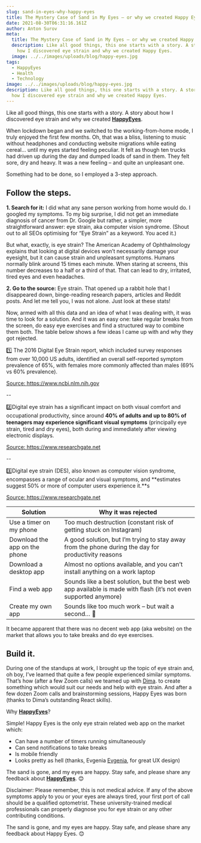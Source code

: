 ```yaml
---
slug: sand-in-eyes-why-happy-eyes
title: The Mystery Case of Sand in My Eyes – or why we created Happy Eyes.
date: 2021-08-30T06:31:16.161Z
author: Anton Surov
meta:
  title: The Mystery Case of Sand in My Eyes – or why we created Happy Eyes.
  description: Like all good things, this one starts with a story. A story about
    how I discovered eye strain and why we created Happy Eyes.
  image: ../../images/uploads/blog/happy-eyes.jpg
tags:
  - HappyEyes
  - Health
  - Technology
image: ../../images/uploads/blog/happy-eyes.jpg
description: Like all good things, this one starts with a story. A story about
  how I discovered eye strain and why we created Happy Eyes.
---
```

Like all good things, this one starts with a story. A story about how I discovered eye strain and why we created **[HappyEyes](https://happyeyes.io)**.

When lockdown began and we switched to the working-from-home mode, I truly enjoyed the first few months. Oh, that was a bliss, listening to music without headphones and conducting website migrations while eating cereal… until my eyes started feeling peculiar. It felt as though ten trucks had driven up during the day and dumped loads of sand in them. They felt sore, dry and heavy. It was a new feeling – and quite an unpleasant one. 

Something had to be done, so I employed a 3-step approach. 

## Follow the steps.

**1. Search for it:** I did what any sane person working from home would do. I googled my symptoms. To my big surprise, I did not get an immediate diagnosis of cancer from Dr. Google but rather, a simpler, more straightforward answer: eye strain, aka computer vision syndrome. (Shout out to all SEOs optimising for “Eye Strain” as a keyword. You aced it.) 

<Interesting>But what, exactly, is eye strain? The American Academy of Ophthalmology explains that looking at digital devices won’t necessarily damage your eyesight, but it can cause strain and unpleasant symptoms. Humans normally blink around 15 times each minute. When staring at screens, this number decreases to a half or a third of that. That can lead to dry, irritated, tired eyes and even headaches.</Interesting>

**2. Go to the source:** Eye strain. That opened up a rabbit hole that I disappeared down, binge-reading research papers, articles and Reddit posts. And let me tell you, I was not alone. Just look at these stats!

Now, armed with all this data and an idea of what I was dealing with, it was time to look for a solution. And it was an easy one: take regular breaks from the screen, do easy eye exercises and find a structured way to combine them both. The table below shows a few ideas I came up with and why they got rejected.

<Stat>
1️⃣
The 2016 Digital Eye Strain report, which included survey responses from over 10,000 US adults, identified an overall self-reported symptom prevalence of 65%, with females more commonly affected than males (69% vs 60% prevalence).  

<a href="" target="_blank" rel="noopener noreferrer" class="underline colors.coolGray-50" to="https://www.ncbi.nlm.nih.gov/pmc/articles/PMC6020759/">  Source: https://www.ncbi.nlm.nih.gov</a>

\--

2️⃣Digital eye strain has a signiﬁcant impact on both visual comfort and occupational productivity, since around **40% of adults and up to 80% of teenagers may experience signiﬁcant visual symptoms** (principally eye strain, tired and dry eyes), both during and immediately after viewing electronic displays. 

<a href="" target="_blank" rel="noopener noreferrer" class="underline colors.coolGray-50" to="https://www.researchgate.net/publication/295902618_Computer_vision_syndrome_aka_digital_eye_strain">  Source: https://www.researchgate.net</a>

\--

3️⃣Digital eye strain (DES), also known as computer vision syndrome, encompasses a range of ocular and visual symptoms, and **estimates suggest 50% or more of computer users experience it.**s

<a href="" target="_blank" rel="noopener noreferrer" class="underline colors.coolGray-50" to="https://www.researchgate.net/publication/324556803_Digital_eye_strain_Prevalence_measurement_and_amelioration">  Source: https://www.researchgate.net</a>

</Stat>

| Solution                      | Why it was rejected                                                                                              |
| ----------------------------- | ---------------------------------------------------------------------------------------------------------------- |
| Use a timer on my phone       | Too much destruction (constant risk of getting stuck on Instagram)                                               |
| Download the app on the phone | A good solution, but I’m trying to stay away from the phone during the day for productivity reasons              |
| Download a desktop app        | Almost no options available, and you can’t install anything on a work laptop                                     |
| Find a web app                | Sounds like a best solution, but the best web app available is made with flash (it’s not even supported anymore) |
| Create my own app             | Sounds like too much work – but wait a second… 🤔                                                                |

It became apparent that there was no decent web app (aka website) on the market that allows you to take breaks and do eye exercises. 

## Build it.

During one of the standups at work, I brought up the topic of eye strain and, oh boy, I’ve learned that quite a few people experienced similar symptoms. That’s how (after a few Zoom calls) we teamed up with [Dima](https://www.linkedin.com/in/dkovtunov/). to create something which would suit our needs and help with eye strain. And after a few dozen Zoom calls and brainstorming sessions, Happy Eyes was born (thanks to Dima’s outstanding React skills). 

Why **[HappyEyes](https://happyeyes.io)**? 

Simple! Happy Eyes is the only eye strain related web app on the market which:

* Can have a number of timers running simultaneously 
* Can send notifications to take breaks 
* Is mobile friendly 
* Looks pretty as hell (thanks, Evgenia [Evgenia](https://www.behance.net/byshikzhe), for great UX design)

The sand is gone, and my eyes are happy. Stay safe, and please share any feedback about **[HappyEyes](https://happyeyes.io)**. 😊 

<Warning> Disclaimer: Please remember, this is not medical advice. If any of the above symptoms apply to you or your eyes are always tired, your first port of call should be a qualified optometrist. These university-trained medical professionals can properly diagnose you for eye strain or any other contributing conditions.</Warning>

The sand is gone, and my eyes are happy. Stay safe, and please share any feedback about Happy Eyes. 😊